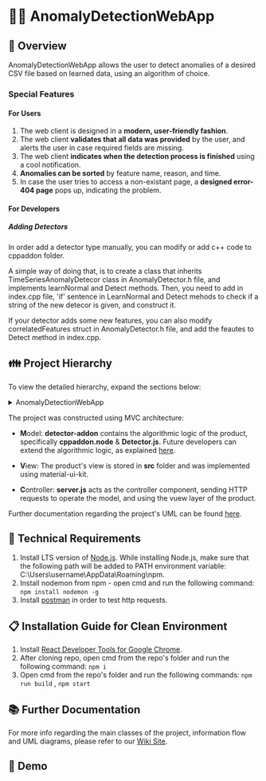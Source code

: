 # 🕵️‍♀️ AnomalyDetectionWebApp
## 🔎 Overview
AnomalyDetectionWebApp allows the user to detect anomalies of a desired CSV file based on learned data, using an algorithm of choice. 
### Special Features
#### For Users
1) The web client is designed in a **modern, user-friendly fashion**.
2) The web client **validates that all data was provided** by the user, and alerts the user in case required fields are missing.
3) The web client **indicates when the detection process is finished** using a cool notification.
4) **Anomalies can be sorted** by feature name, reason, and time.
5) In case the user tries to access a non-existant page, a **designed error-404 page** pops up, indicating the problem.
#### For Developers
##### Adding Detectors
In order add a detector type manually, you can modify or add c++ code to cppaddon folder.

A simple way of doing that, is to create a class that inherits TimeSeriesAnomalyDetecor class in AnomalyDetector.h file, and implements learnNormal and Detect methods.
Then, you need to add in index.cpp file, 'if' sentence in LearnNormal and Detect mehods to check if a string of the new detecor is given, and construct it.

If your detector adds some new features, you can also modify correlatedFeatures struct in AnomalyDetector.h file, and add the feautes to Detect method in index.cpp. 

## 👪 Project Hierarchy

To view the detailed hierarchy, expand the sections below:
<details>
<summary>AnomalyDetectionWebApp</summary>
   <p>

```
Detector.js
```

</p>
<p>

<details>
<summary>detector-addon</summary>
<p>

```
├── AnomalyDetector.h
├── HybridAnomalyDetector.cpp
├── HybridAnomalyDetector.h
├── SimpleAnomalyDetector.cpp
├── SimpleAnomalyDetector.h
├── anomaly_detection_util.cpp
├── anomaly_detection_util.h
├── binding.gyp
├── build
│   └── Release
│       └── cppaddon.node
├── index.cpp
├── index.h
├── index.js
├── minCircle.cpp
├── minCircle.h
├── node_modules
├── package.json
├── timeseries.cpp
└── timeseries.h
```
</p>
</details>
   <p>

```
server.js
```

</p>
<details>
<summary>src</summary>
<p>

```
├── assets
|    ├── css
|    |   └── material-kit-react.css.map
|    ├── img
|    │   ├── 404.gif
|    │   └── background.jpg
|    ├── jss
|    │   ├── material-kit-react
|    │   │   ├── components
|    │   │   │   ├── buttonStyle.js
|    │   │   │   ├── customDropdownStyle.js
|    │   │   │   ├── headerLinksStyle.js
|    │   │   │   ├── headerStyle.js
|    │   │   │   └── parallaxStyle.js
|    │   │   ├── tooltipsStyle.js
|    │   │   └── views
|    │   │       ├── components.js
|    │   │       └── componentsSections
|    │   │           └── navbarsStyle.js
|    │   └── material-kit-react.js
|    └── scss
├── components
│   ├── AlgorithmsList.js
│   ├── AnomalyTable.js
│   ├── CustomButtons
│   │   └── Button.js
│   ├── CustomDropdown
│   │   ├── CustomDropdown.js
│   │   └── CustomDropdown.jsx
│   ├── DetectButton.js
│   ├── Grid
│   │   ├── GridContainer.js
│   │   └── GridItem.js
│   ├── Header
│   │   ├── Header.js
│   │   └── HeaderLinks.js
│   ├── Notification.js
│   ├── Parallax
│   │   └── Parallax.js
│   └── UploadButton.js
├── index.css
├── index.js
└── views
      └── Components
          └── Components.js
```

</p>
</details>

</p>
</details>

The project was constructed using MVC architecture:

* **M**odel: **detector-addon** contains the algorithmic logic of the product, specifically **cppaddon.node** & **Detector.js**. Future developers can extend the algorithmic logic, as explained [here](https://github.com/SpringParty/AnomalyDetectionWebApp/wiki/Detector-Model).

* **V**iew: The product's view is stored in **src** folder and was implemented using material-ui-kit.

* **C**ontroller: **server.js** acts as the controller component, sending HTTP requests to operate the model, and using the vuew layer of the product.

Further documentation regarding the project's UML can be found [here](https://github.com/SpringParty/AnomalyDetectionWebApp/wiki).

## 🔧 Technical Requirements
1. Install LTS version of [Node.js](https://nodejs.org/en/).
   While installing Node.js, make sure that the following path will be added to PATH environment variable: C:\\Users\username\AppData\Roaming\npm.
2. Install nodemon from npm - open cmd and run the following command: `npm install nodemon -g`
3. Install [postman](https://www.postman.com/downloads/) in order to test http requests.

## 📋 Installation Guide for Clean Environment
1. Install [React Developer Tools for Google Chrome](https://chrome.google.com/webstore/detail/react-developer-tools/fmkadmapgofadopljbjfkapdkoienihi?hl=en).
2. After cloning repo, open cmd from the repo's folder and run the following command: `npm i`
3. Open cmd from the repo's folder and run the following commands: `npm run build` , `npm start`

## 📚 Further Documentation
For more info regarding the main classes of the project, information flow and UML diagrams, please refer to our [Wiki Site](https://github.com/SpringParty/AnomalyDetectionWebApp/wiki).

## 🎥 Demo

